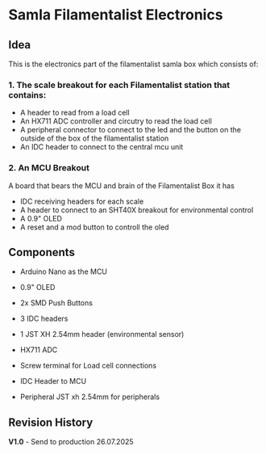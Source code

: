 # Samla Filamentalist Electronics

## Idea

This is the electronics part of the filamentalist samla box which consists of:

### 1. The scale breakout for each Filamentalist station that contains:

- A header to read from a load cell
- An HX711 ADC controller and circutry to read the load cell
- A peripheral connector to connect to the led and the button on the outside of the box of the filamentalist station
- An IDC header to connect to the central mcu unit

### 2. An MCU Breakout

A board that bears the MCU and brain of the Filamentalist Box it has

- IDC receiving headers for each scale
- A header to connect to an SHT40X breakout for environmental control
- A 0.9" OLED
- A reset and a mod button to controll the oled

## Components

- Arduino Nano as the MCU
- 0.9" OLED
- 2x SMD Push Buttons
- 3 IDC headers
- 1 JST XH 2.54mm header (environmental sensor)

- HX711 ADC
- Screw terminal for Load cell connections
- IDC Header to MCU
- Peripheral JST xh 2.54mm for peripherals

## Revision History

**V1.0** - Send to production 26.07.2025